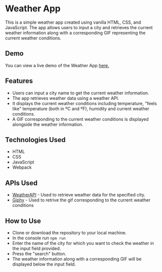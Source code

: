# Weather App

This is a simple weather app created using vanilla HTML, CSS, and JavaScript. The app allows users to input a city and retrieves the current weather information along with a corresponding GIF representing the current weather conditions.

## Demo
You can view a live demo of the Weather App [here.](https://miguelgbandeira.github.io/weatherApp/)
## Features
- Users can input a city name to get the current weather information.
- The app retrieves weather data using a weather API.
- It displays the current weather conditions including temperature, "feels like" temperature (both in ºC and ºF), humidity and current weather conditions.
- A GIF corresponding to the current weather conditions is displayed alongside the weather information.

## Technologies Used
- HTML
- CSS
- JavaScript
- Webpack

## APIs Used

- [WeatherAPI](https://www.weatherapi.com/) - Used to retrieve weather data for the specified city.
- [Giphy](https://developers.giphy.com/) - Used to retrive the gif corresponding to the current weather conditions

## How to Use
- Clone or download the repository to your local machine.
- In the console run ```npm run```
- Enter the name of the city for which you want to check the weather in the input field provided.
- Press the "search" button.
- The weather information along with a corresponding GIF will be displayed below the input field.
